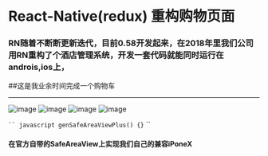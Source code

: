 # React-Native(redux) 重构购物页面

### RN随着不断断更新迭代，目前0.58开发起来，在2018年里我们公司用RN重构了个酒店管理系统，开发一套代码就能同时运行在androis,ios上，

##这是我业余时间完成一个购物车
- - - -
![image](https://github.com/422720735/sell/blob/master/img-folder/ipone6_detail.png)
![image](https://github.com/422720735/sell/blob/master/img-folder/ipone6_detail.png)
![image](https://github.com/422720735/sell/blob/master/img-folder/iponex_index.png)
![image](https://github.com/422720735/sell/blob/master/img-folder/iponex_detail.png)

` `` javascript
    genSafeAreaViewPlus() {}
` ``
    
#### 在官方自带的SafeAreaView上实现我们自己的兼容iPoneX